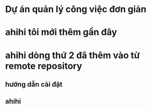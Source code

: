 # Dự án quản lý công việc đơn giản

# ahihi tôi mới thêm gần đây

# ahihi dòng thứ 2 đã thêm vào từ remote repository

## hướng dẫn cài đặt

## ahihi
